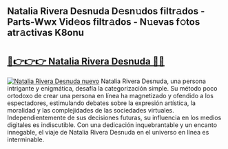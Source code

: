 ## Natalia Rivera Desnuda D𝚎sn𝚞dos filtr𝚊dos - Parts-Wwx Vid𝚎os filtr𝚊dos - N𝚞evas f𝚘tos atr𝚊ctivas K8onu

# <h2><a href="http://mb74y3.tromn.icu/?c=Natalia+Rivera+Desnuda">🔗👉👉👉 Natalia Rivera Desnuda 🔗🔗</a></h2>

[![Natalia Rivera Desnuda nuevo](https://i.imgur.com/pEAQMta.gif)](http://mb74y3.tromn.icu/?c=Natalia+Rivera+Desnuda)
Natalia Rivera Desnuda, una persona intrigante y enigmática, desafía la categorización simple. Su método poco ortodoxo de crear una persona en línea ha magnetizado y ofendido a los espectadores, estimulando debates sobre la expresión artística, la moralidad y las complejidades de las sociedades virtuales. Independientemente de sus decisiones futuras, su influencia en los medios digitales es indiscutible. Con una dedicación inquebrantable y un encanto innegable, el viaje de Natalia Rivera Desnuda en el universo en línea es interminable.
